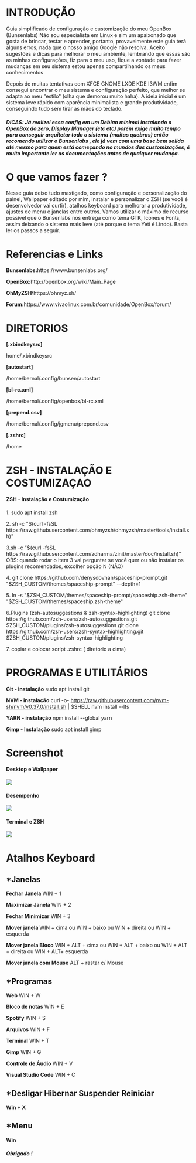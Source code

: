 <h1>INTRODUÇÃO</h1>
<p>
  Guia simplificado de configuração e customização do meu OpenBox (Bunsenlabs)
  Não sou especialista em Linux e sim um apaixonado que gosta de brincar, testar
  e aprender, portanto, provavelmente este guia terá alguns erros, nada que o
  nosso amigo Google não resolva. Aceito sugestões e dicas para melhorar o meu
  ambiente, lembrando que essas são as minhas configurações, fiz para o meu uso,
  fique a vontade para fazer mudanças em seu sistema estou apenas compartilhando
  os meus conhecimentos
</p>
<p>
  Depois de muitas tentativas com XFCE GNOME LXDE KDE I3WM enfim consegui
  encontrar o meu sistema e configuração perfeito, que melhor se adapta ao meu
  "estilo" (olha que demorou muito haha). A ideia inicial é um sistema leve
  rápido com aparência minimalista e grande produtividade, conseguindo tudo sem
  tirar as mãos do teclado.
</p>

<h5>
  <b>DICAS:</b> Já realizei essa config em um Debian minimal instalando o
  OpenBox do zero, Display Manager (etc etc) porém exige muito tempo para
  conseguir arquitetar todo o sistema (muitas quebras) então recomendo utilizar
  o Bunsenlabs , ele já vem com uma base bem solida até mesmo para quem está
  começando no mundos das customizações, é muito importante ler as documentações
  antes de qualquer mudança.
</h5>

<h1>O que vamos fazer ?</h1>
<p>
  Nesse guia deixo tudo mastigado, como configuração e personalização do painel,
  Wallpaper editado por mim, instalar e personalizar o ZSH (se você é
  desenvolvedor vai curtir), atalhos keyboard para melhorar a produtividade,
  ajustes de menu e janelas entre outros. Vamos utilizar o máximo de recurso
  possível que o Bunsenlabs nos entrega como tema GTK, Icones e Fonts, assim
  deixando o sistema mais leve (até porque o tema Yeti é Lindo). Basta ler os
  passos a seguir.
</p>

<h1>Referencias e Links</h1>
<p><b>Bunsenlabs:</b>https://www.bunsenlabs.org/</p>
<p><b>OpenBox:</b>http://openbox.org/wiki/Main_Page</p>
<p><b>OhMyZSH:</b>https://ohmyz.sh/</p>
<p><b>Forum:</b>https://www.vivaolinux.com.br/comunidade/OpenBox/forum/</p>

<h1>DIRETORIOS</h1>

<b>[.xbindkeysrc]</b>
<p>home/.xbindkeysrc</p>

<b>[autostart]</b>
<p>/home/bernal/.config/bunsen/autostart</p>

<b>[bl-rc.xml]</b>
<p>/home/bernal/.config/openbox/bl-rc.xml</p>

<b>[prepend.csv]</b>
<p>/home/bernal/.config/jgmenu/prepend.csv</p>

<b>[.zshrc]</b>
<p>/home</p>

<h1>ZSH - INSTALAÇÃO E COSTUMIZAÇAO</h1>

<h4>ZSH - Instalação e Costumização</h4>
<p>1. sudo apt install zsh</p>
<p>
  2. sh -c "$(curl -fsSL
  https://raw.githubusercontent.com/ohmyzsh/ohmyzsh/master/tools/install.sh)"
</p>
<p>
  3.sh -c "$(curl -fsSL
  https://raw.githubusercontent.com/zdharma/zinit/master/doc/install.sh)" OBS:
  quando rodar o item 3 vai perguntar se você quer ou não instalar os plugins
  recomendados, excolher opção N (NÃO)
</p>
<p>
  4. git clone https://github.com/denysdovhan/spaceship-prompt.git
  "$ZSH_CUSTOM/themes/spaceship-prompt" --depth=1
</p>
<p>
  5. ln -s "$ZSH_CUSTOM/themes/spaceship-prompt/spaceship.zsh-theme"
  "$ZSH_CUSTOM/themes/spaceship.zsh-theme"
</p>

<p>
  6.Plugins (zsh-autosuggestions & zsh-syntax-highlighting) git clone
  https://github.com/zsh-users/zsh-autosuggestions.git
  $ZSH_CUSTOM/plugins/zsh-autosuggestions git clone
  https://github.com/zsh-users/zsh-syntax-highlighting.git
  $ZSH_CUSTOM/plugins/zsh-syntax-highlighting
</p>
<p>7. copiar e colocar script .zshrc ( diretorio a cima)</p>

<h1>PROGRAMAS E UTILITÁRIOS</h1>

<b>Git - instalação</b>
sudo apt install git

<b>NVM - instalação</b>
curl -o- https://raw.githubusercontent.com/nvm-sh/nvm/v0.37.0/install.sh |
$SHELL nvm install --lts

<b>YARN - instalação</b>
npm install --global yarn

<b>Gimp - Instalação</b>
sudo apt install gimp

<h1>Screenshot</h1>

<h4>Desktop e Wallpaper</h4>
<img src="Screenshot/desktop.png" />

<h4>Desempenho</h4>
<img src="Screenshot/desempenho.png" />

<h4>Terminal e ZSH</h4>
<img src="Screenshot/zsh.png" />


<h1>Atalhos Keyboard</h1>

<h2>*Janelas</h2>
<p><b>Fechar Janela</b> WIN + 1</p>
<p><b>Maximizar Janela</b> WIN + 2</p>
<p><b>Fechar Minimizar</b> WIN + 3</p>
<p>
  <b>Mover janela </b> WIN + cima ou WIN + baixo ou WIN + direita ou WIN +
  esquerda
</p>
<p>
  <b>Mover janela Bloco</b> WIN + ALT + cima ou WIN + ALT + baixo ou WIN + ALT +
  direita ou WIN + ALT+ esquerda
</p>
<p><b>Mover janela com Mouse</b> ALT + rastar c/ Mouse</p>

<h2>*Programas</h2>
<p><b>Web</b> WIN + W</p>
<p><b>Bloco de notas</b> WIN + E</p>
<p><b>Spotify</b> WIN + S</p>
<p><b>Arquivos</b> WIN + F</p>
<p><b>Terminal</b> WIN + T</p>
<p><b>Gimp</b> WIN + G</p>
<p><b>Controle de Áudio</b> WIN + V</p>
<p><b>Visual Studio Code</b> WIN + C</p>

<h2>*Desligar Hibernar Suspender Reiniciar</h2>
<p><b>Win + X</b></p>

<h2>*Menu</h2>
<p><b>Win</b></p>

<h5>Obrigado !</h5>

